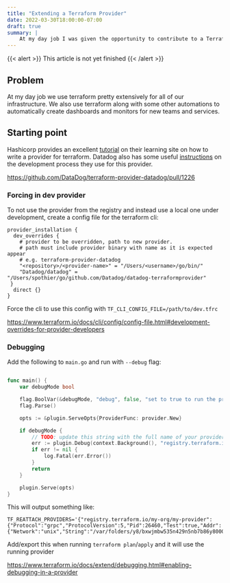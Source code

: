 ```yaml
---
title: "Extending a Terraform Provider"
date: 2022-03-30T18:00:00-07:00
draft: true
summary: |
    At my day job I was given the opportunity to contribute to a Terraform provider for datadog to add the ability to create a monitor using a JSON document.
---
```


{{< alert >}}
This article is not yet finished
{{< /alert >}}

## Problem

At my day job we use terraform pretty extensively for all of our infrastructure. We also use terraform along with some other automations to automatically create dashboards and monitors for new teams and services. 

## Starting point

Hashicorp provides an excellent [tutorial](https://learn.hashicorp.com/collections/terraform/providers) on their learning site on how to write a provider for terraform. Datadog also has some useful [instructions](https://github.com/DataDog/terraform-provider-datadog/blob/master/DEVELOPMENT.md) on the development process they use for this provider.

https://github.com/DataDog/terraform-provider-datadog/pull/1226

### Forcing in dev provider

To not use the provider from the registry and instead use a local one under development, create a config file for the terraform cli:

```hcl
provider_installation {  
  dev_overrides {
  	# provider to be overridden, path to new provider.
	# path must include provider binary with name as it is expected appear
	# e.g. terraform-provider-datadog
    "<repository>/<provider-name>" = "/Users/<username>/go/bin/"
	"Datadog/datadog" = "/Users/spothier/go/github.com/Datadog/datadog-terraformprovider"
 }  
  direct {}  
}

```

Force the cli to use this config with `TF_CLI_CONFIG_FILE=/path/to/dev.tfrc`

https://www.terraform.io/docs/cli/config/config-file.html#development-overrides-for-provider-developers

### Debugging

Add the following to `main.go` and run with `--debug` flag:

```go

func main() {
    var debugMode bool

    flag.BoolVar(&debugMode, "debug", false, "set to true to run the provider with support for debuggers like delve")
    flag.Parse()

    opts := &plugin.ServeOpts{ProviderFunc: provider.New}

    if debugMode {
        // TODO: update this string with the full name of your provider as used in your configs
        err := plugin.Debug(context.Background(), "registry.terraform.io/my-org/my-provider", opts)
        if err != nil {
            log.Fatal(err.Error())
        }
        return
    }

    plugin.Serve(opts)
}

```


This will output something like:

```
TF_REATTACH_PROVIDERS='{"registry.terraform.io/my-org/my-provider":{"Protocol":"grpc","ProtocolVersion":5,"Pid":26460,"Test":true,"Addr":{"Network":"unix","String":"/var/folders/y8/bxwjmbw535n429n5nb7b86y80000gp/T/plugin216655400"}}}'
```

Add/export this when running `terraform plan`/`apply` and it will use the running provider

https://www.terraform.io/docs/extend/debugging.html#enabling-debugging-in-a-provider
